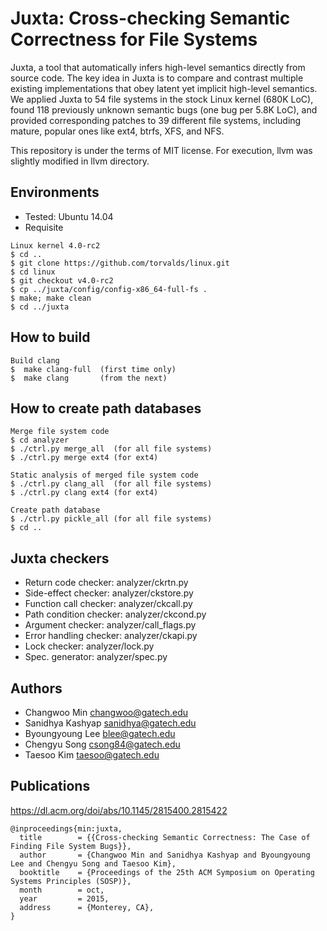 # Juxta: Cross-checking Semantic Correctness for File Systems

Juxta, a tool that automatically infers high-level semantics directly from source code. The key idea in Juxta is to compare and contrast multiple existing implementations that obey latent yet implicit high-level semantics. We applied Juxta to 54 file systems in the stock Linux kernel (680K LoC), found 118 previously unknown semantic bugs (one bug per 5.8K LoC), and provided corresponding patches to 39 different file systems, including mature, popular ones like ext4, btrfs, XFS, and NFS.

This repository is under the terms of MIT license. For execution, llvm was slightly modified in llvm directory. 

## Environments
- Tested: Ubuntu 14.04
- Requisite
~~~~~~{.sh}
Linux kernel 4.0-rc2
$ cd ..
$ git clone https://github.com/torvalds/linux.git
$ cd linux
$ git checkout v4.0-rc2
$ cp ../juxta/config/config-x86_64-full-fs .
$ make; make clean
$ cd ../juxta
~~~~~~

## How to build
~~~~~{.sh}
Build clang
$  make clang-full  (first time only)
$  make clang       (from the next)
~~~~~

## How to create path databases
~~~~~{.sh}
Merge file system code
$ cd analyzer
$ ./ctrl.py merge_all  (for all file systems)
$ ./ctrl.py merge ext4 (for ext4)

Static analysis of merged file system code
$ ./ctrl.py clang_all  (for all file systems)
$ ./ctrl.py clang ext4 (for ext4)

Create path database
$ ./ctrl.py pickle_all (for all file systems)
$ cd ..
~~~~~

## Juxta checkers
- Return code checker:    analyzer/ckrtn.py
- Side-effect checker:    analyzer/ckstore.py
- Function call checker:  analyzer/ckcall.py
- Path condition checker: analyzer/ckcond.py
- Argument checker:       analyzer/call_flags.py
- Error handling checker: analyzer/ckapi.py
- Lock checker:           analyzer/lock.py
- Spec. generator:        analyzer/spec.py

## Authors
- Changwoo Min <changwoo@gatech.edu>
- Sanidhya Kashyap <sanidhya@gatech.edu>
- Byoungyoung Lee <blee@gatech.edu>
- Chengyu Song <csong84@gatech.edu>
- Taesoo Kim <taesoo@gatech.edu>

## Publications
https://dl.acm.org/doi/abs/10.1145/2815400.2815422
```
@inproceedings{min:juxta,
  title        = {{Cross-checking Semantic Correctness: The Case of Finding File System Bugs}},
  author       = {Changwoo Min and Sanidhya Kashyap and Byoungyoung Lee and Chengyu Song and Taesoo Kim},
  booktitle    = {Proceedings of the 25th ACM Symposium on Operating Systems Principles (SOSP)},
  month        = oct,
  year         = 2015,
  address      = {Monterey, CA},
}
```
